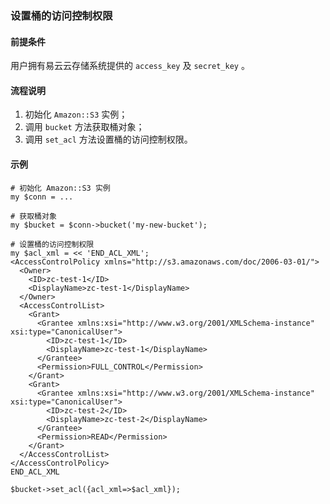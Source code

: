 ### 设置桶的访问控制权限
#### 前提条件
用户拥有易云云存储系统提供的 `access_key` 及 `secret_key` 。

#### 流程说明
1. 初始化 `Amazon::S3` 实例；
2. 调用 `bucket` 方法获取桶对象；
3. 调用 `set_acl` 方法设置桶的访问控制权限。

#### 示例
```
# 初始化 Amazon::S3 实例
my $conn = ...

# 获取桶对象
my $bucket = $conn->bucket('my-new-bucket');

# 设置桶的访问控制权限
my $acl_xml = << 'END_ACL_XML';
<AccessControlPolicy xmlns="http://s3.amazonaws.com/doc/2006-03-01/">
  <Owner>
    <ID>zc-test-1</ID>
    <DisplayName>zc-test-1</DisplayName>
  </Owner>
  <AccessControlList>
    <Grant>
      <Grantee xmlns:xsi="http://www.w3.org/2001/XMLSchema-instance" xsi:type="CanonicalUser">
        <ID>zc-test-1</ID>
        <DisplayName>zc-test-1</DisplayName>
      </Grantee>
      <Permission>FULL_CONTROL</Permission>
    </Grant>
    <Grant>
      <Grantee xmlns:xsi="http://www.w3.org/2001/XMLSchema-instance" xsi:type="CanonicalUser">
        <ID>zc-test-2</ID>
        <DisplayName>zc-test-2</DisplayName>
      </Grantee>
      <Permission>READ</Permission>
    </Grant>
  </AccessControlList>
</AccessControlPolicy>
END_ACL_XML

$bucket->set_acl({acl_xml=>$acl_xml});
```
